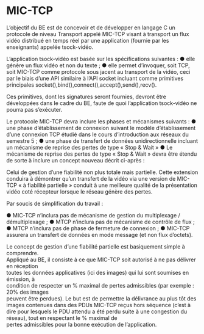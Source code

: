 # MIC-TCP

L’objectif du BE est de	 concevoir et	de développer	en langage C un	protocole	de niveau	Transport	appelé	MIC-TCP visant	à	transport	un	 flux	vidéo	distribué	en	temps	réel	par	une	application	(fournie	par	les	enseignants)	appelée	tsock-vidéo.

L’application	 tsock-vidéo est basée sur les spécifications suivantes : 
  ● elle génère un	flux	vidéo	et	non	du	texte	;
  ● elle permet d’invoquer,	soit TCP, soit MIC-TCP comme protocole sous jacent au	transport de la vidéo, ceci par le biais        d’une API similaire à l’API socket incluant	comme primitives principales socket(),bind(),connect(),accept(),send(),recv().
  
Ces	 primitives,	 dont	 les signatures seront	 fournies,	 devront	 être	 développées dans	 le	
cadre	du	BE,	faute	de	quoi	l’application	tsock-vidéo	ne	pourra	pas	s’exécuter.

Le protocole MIC-TCP devra inclure les phases	et mécanismes	suivants :
  ● une	phase	d’établissement	de	connexion suivant	le modèle d’établissement d’une connexion TCP étudié dans	le	cours	           d’introduction	aux	réseaux	du	semestre	5	;
  ● une	 phase de	transfert de données unidirectionnelle incluant	un mécanisme de	reprise	des	pertes de	type « Stop	&	Wait » 
  ● Le mécanisme	de	reprise	des	pertes	de	type	« Stop	&	Wait » devra	 être	 étendu	 de	 sorte	 à	 inclure	 un	 concept nouveau décrit	ci-après	 :
   
Celui	de gestion	d’une fiabilité non plus totale mais partielle. Cette extension conduira à démontrer qu’un transfert de la vidéo	via	une	version de MIC-TCP « à fiabilité partielle » conduit à une meilleure qualité de la présentation vidéo coté récepteur lorsque le	réseau génère des pertes.

Par	soucis	de	simplification	du	travail :

  ● MIC-TCP	n’inclura pas	de	mécanisme	de	gestion	du	multiplexage	/	démultiplexage	;
  ● MTCP	n’inclura pas	de	mécanisme	de	contrôle	de	flux	;
  ● MTCP	n’inclura pas	de	phase	de	fermeture	de	connexion	;
  ● MIC-TCP	assurera	un	transfert	de	données	en	mode	message	(et	non	flux	d’octets).
  
Le	 concept	 de	 gestion	 d’une	 fiabilité	 partielle est	 basiquement	 simple	 à	 comprendre.	
Appliqué	 au	 BE,	 il	 consiste	 à	 ce	 que	MIC-TCP	 soit	 autorisé	 à	 ne	 pas	 délivrer	 en	 réception	
toutes	 les	 données	 applicatives	 (ici	 des	 images)	 qui	 lui	 sont	 soumises	 en	 émission,	 à	
condition	de	respecter	un	%	maximal	de	pertes	admissibles	(par	exemple	:	20%	des	images	
peuvent	 être	 perdues).	 Le	 but	 est	 de	 permettre	 la	 délivrance	 au	 plus	 tôt	 des	 images	
contenues	dans	des	PDUs	MIC-TCP	 reçus	hors	 séquence	 (c’est	à	dire pour	lesquels	le	PDU	
attendu	a	été	perdu	suite	à	une	congestion	du	réseau),	tout	en	respectant	le	%	maximal	de	
pertes	admissibles	pour	la	bonne	exécution de	l’application.
